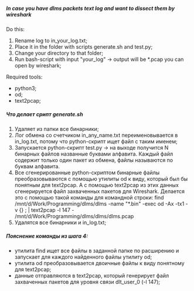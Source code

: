 ##### In case you have dlms packets text log and want to dissect them by wireshark

Do this:
1. Rename log to in_your_log.txt;
2. Place it in the folder with scripts generate.sh and test.py;
3. Change your directory to that folder;
4. Run bash-script with input "your_log" -> output will be \*.pcap you can open by wireshark;

Required tools:
- python3;
- od;
- text2pcap;

##### Что делает срипт generate.sh
1. Удаляет из папки все бинарники;
2. Лог обмена со счетчиком in_any_name.txt переименовывается в in_log.txt, потому что python-скрипт ищет файл с таким именем;
3. Запускается python-скрипт test.py -> на выходе получится N бинарных файлов названные буквами алфавита.
Каждый файл содержит только один пакет из обмена, файлы называются по буквам алфавита.
4. Все сгенерированные python-скриптом бинарные файлы преобразовываются с помощью утилиты od к виду, который был бы понятным для text2pcap.
А с помощью text2pcap из этих данных сгенерируется файл захваченных пакетов для Wireshark.
Делается это с помощью такой команды для командной строки:
find /mnt/d/Work/Programming/dlms/dlms -name "\*.bin" -exec od -Ax -tx1 -v {} \; | text2pcap -l 147 - /mnt/d/Work/Programming/dlms/dlms/dlms.pcap
5. Удалятся все бинарники и in_log.txt;

##### Пояснение команды из шага 4:
- утилита find ищет все файлы в заданной папке по расширению и запускает для каждого найденного файлы утилиту od;
- утилита od преобразовывается двоичные файлы к виду понятному для text2pcap;
- данные отправляются в text2pcap, который генерирует файл захваченных пакетов для уровня связи dlt_user_0 (-l 147);
